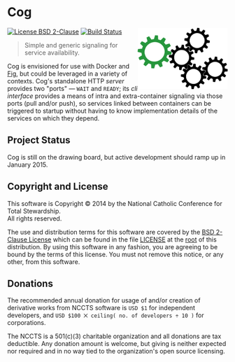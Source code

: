 Cog
===

<a href="https://github.com/NCCTS/cog"><img align="right" height="140" src="https://raw.githubusercontent.com/NCCTS/cog/master/support/cogs.png"></a>

[![License BSD 2-Clause](https://img.shields.io/badge/license-BSD-brightgreen.svg?style=flat)](http://opensource.org/licenses/BSD-2-Clause)
[![Build Status](https://travis-ci.org/NCCTS/cog.svg?branch=master)](https://travis-ci.org/NCCTS/cog)

> Simple and generic signaling for service availability.

Cog is envisioned for use with Docker and [Fig](http://www.fig.sh/), but could be leveraged in a variety of contexts. Cog's standalone HTTP *server* provides two "ports" &mdash; `WAIT` and `READY`; its *cli interface* provides a means of intra and extra-container signaling via those ports (pull and/or push), so services linked between containers can be triggered to startup without having to know implementation details of the services on which they depend.

## Project Status

Cog is still on the drawing board, but active development should ramp up in January 2015.

## Copyright and License

This software is Copyright &copy; 2014 by the National Catholic Conference for Total Stewardship.<br>All rights reserved.

The use and distribution terms for this software are covered by the [BSD 2-Clause License](http://opensource.org/licenses/BSD-2-Clause) which can be found in the file [LICENSE](https://raw.githubusercontent.com/NCCTS/cog/master/LICENSE) at the [root](https://github.com/NCCTS/cog/tree/master) of this distribution. By using this software in any fashion, you are agreeing to be bound by the terms of this license. You must not remove this notice, or any other, from this software.

## Donations

The recommended annual donation for usage of and/or creation of derivative works from NCCTS software is `USD $1` for independent developers, and `USD $100 ⨉ ceiling( no. of developers ÷ 10 )` for corporations.

The NCCTS is a 501(c)(3) charitable organization and all donations are tax deductible. Any donation amount is welcome, but giving is neither expected nor required and in no way tied to the organization's open source licensing.
